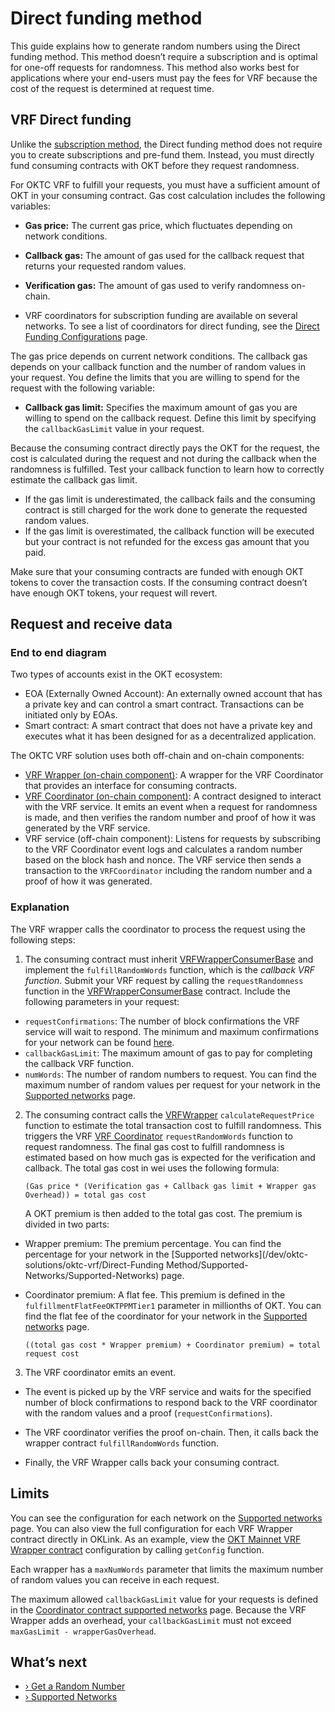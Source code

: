 # Direct funding method

This guide explains how to generate random numbers using the Direct funding method. This method doesn’t require a subscription and is optimal for one-off requests for randomness. This method also works best for applications where your end-users must pay the fees for VRF because the cost of the request is determined at request time.

## VRF Direct funding

Unlike the [subscription method](/dev/oktc-solutions/oktc-vrf/Subscription-Method/SubScription), the Direct funding method does not require you to create subscriptions and pre-fund them. Instead, you must directly fund consuming contracts with OKT before they request randomness.

For OKTC VRF  to fulfill your requests, you must have a sufficient amount of OKT in your consuming contract. Gas cost calculation includes the following variables:

- **Gas price:** The current gas price, which fluctuates depending on network conditions.

- **Callback gas:** The amount of gas used for the callback request that returns your requested random values.

- **Verification gas:** The amount of gas used to verify randomness on-chain.

- VRF  coordinators for subscription funding are available on several networks. To see a list of coordinators for direct funding, see the [Direct Funding Configurations](/dev/oktc-solutions/oktc-vrf/Direct-Funding-Method/Supported-Networks/Supported-Networks#supported-networks) page.


The gas price depends on current network conditions. The callback gas depends on your callback function and the number of random values in your request. You define the limits that you are willing to spend for the request with the following variable:

- **Callback gas limit:** Specifies the maximum amount of gas you are willing to spend on the callback request. Define this limit by specifying the `callbackGasLimit` value in your request.

Because the consuming contract directly pays the OKT for the request, the cost is calculated during the request and not during the callback when the randomness is fulfilled. Test your callback function to learn how to correctly estimate the callback gas limit.

- If the gas limit is underestimated, the callback fails and the consuming contract is still charged for the work done to generate the requested random values.
- If the gas limit is overestimated, the callback function will be executed but your contract is not refunded for the excess gas amount that you paid.

Make sure that your consuming contracts are funded with enough OKT tokens to cover the transaction costs. If the consuming contract doesn’t have enough OKT tokens, your request will revert.

## Request and receive data

### End to end diagram

Two types of accounts exist in the OKT ecosystem:

- EOA (Externally Owned Account): An externally owned account that has a private key and can control a smart contract. Transactions can be initiated only by EOAs.
- Smart contract: A smart contract that does not have a private key and executes what it has been designed for as a decentralized application.

The OKTC VRF  solution uses both off-chain and on-chain components:

- [VRF  Wrapper (on-chain component)](https://github.com/okx/OKTC-VRF/blob/main/contracts/VRFV2Wrapper.sol): A wrapper for the VRF Coordinator that provides an interface for consuming contracts.
- [VRF  Coordinator (on-chain component)](https://github.com/okx/OKTC-VRF/blob/main/contracts/VRFCoordinatorV2.sol): A contract designed to interact with the VRF service. It emits an event when a request for randomness is made, and then verifies the random number and proof of how it was generated by the VRF service.
- VRF service (off-chain component): Listens for requests by subscribing to the VRF Coordinator event logs and calculates a random number based on the block hash and nonce. The VRF service then sends a transaction to the `VRFCoordinator` including the random number and a proof of how it was generated.

### Explanation

The VRF wrapper calls the coordinator to process the request using the following steps:

1. The consuming contract must inherit [VRFWrapperConsumerBase](https://github.com/okx/OKTC-VRF/blob/main/contracts/interfaces/VRFV2WrapperConsumerBase.sol) and implement the `fulfillRandomWords` function, which is the *callback VRF function*. Submit your VRF request by calling the `requestRandomness` function in the [VRFWrapperConsumerBase](https://github.com/okx/OKTC-VRF/blob/main/contracts/interfaces/VRFV2WrapperConsumerBase.sol) contract. Include the following parameters in your request:

- `requestConfirmations`: The number of block confirmations the VRF service will wait to respond. The minimum and maximum confirmations for your network can be found [here](/dev/oktc-solutions/oktc-vrf/Direct-Funding-Method/Supported-Networks/Supported-Networks).
- `callbackGasLimit`: The maximum amount of gas to pay for completing the callback VRF function.
- `numWords`: The number of random numbers to request. You can find the maximum number of random values per request for your network in the [Supported networks](/dev/oktc-solutions/oktc-vrf/Direct-Funding-Method/Supported-Networks/Supported-Networks) page.

2. The consuming contract calls the [VRFWrapper](https://github.com/okx/OKTC-VRF/blob/main/contracts/VRFV2Wrapper.sol) `calculateRequestPrice` function to estimate the total transaction cost to fulfill randomness. This triggers the VRF [VRF Coordinator](https://github.com/okx/OKTC-VRF/blob/main/contracts/VRFCoordinatorV2.sol) `requestRandomWords` function to request randomness. The final gas cost to fulfill randomness is estimated based on how much gas is expected for the verification and callback. The total gas cost in wei uses the following formula:

   ```plaintext
   (Gas price * (Verification gas + Callback gas limit + Wrapper gas Overhead)) = total gas cost
   ```

   A OKT premium is then added to the total gas cost. The premium is divided in two parts:

- Wrapper premium: The premium percentage. You can find the percentage for your network in the [Supported networks](/dev/oktc-solutions/oktc-vrf/Direct-Funding Method/Supported-Networks/Supported-Networks) page.

- Coordinator premium: A flat fee. This premium is defined in the `fulfillmentFlatFeeOKTPPMTier1` parameter in millionths of OKT. You can find the flat fee of the coordinator for your network in the [Supported networks](/dev/oktc-solutions/oktc-vrf/Direct-Funding-Method/Supported-Networks/Supported-Networks) page.

   ```plaintext
   ((total gas cost * Wrapper premium) + Coordinator premium) = total request cost
   ```
3. The VRF coordinator emits an event.
- The event is picked up by the VRF service and waits for the specified number of block confirmations to respond back to the VRF coordinator with the random values and a proof (`requestConfirmations`).

- The VRF coordinator verifies the proof on-chain. Then, it calls back the wrapper contract `fulfillRandomWords` function.

- Finally, the VRF Wrapper calls back your consuming contract.

## Limits

You can see the configuration for each network on the [Supported networks](/dev/oktc-solutions/oktc-vrf/Direct-Funding-Method/Supported-Networks/Supported-Networks#supported-networks) page. You can also view the full configuration for each VRF  Wrapper contract directly in OKLink. As an example, view the [OKT Mainnet VRF  Wrapper contract](https://www.okx.com/explorer/oktc/address/0xb1a0323e202b27300f8530740a37162b2d7e62cb) configuration by calling `getConfig` function.

Each wrapper has a `maxNumWords` parameter that limits the maximum number of random values you can receive in each request.

The maximum allowed `callbackGasLimit` value for your requests is defined in the [Coordinator contract supported networks](/dev/oktc-solutions/oktc-vrf/Direct-Funding-Method/Supported-Networks/Supported-Networks#supported-networks) page. Because the VRF  Wrapper adds an overhead, your `callbackGasLimit` must not exceed `maxGasLimit - wrapperGasOverhead`.

## What’s next

- [› Get a Random Number](/dev/oktc-solutions/oktc-vrf/Direct-Funding-Method/Get-a-Random-Number/Get-a-Random-Number#get-a-random-number/)
- [› Supported Networks](/dev/oktc-solutions/oktc-vrf/Direct-Funding-Method/Supported-Networks/Supported-Networks#supported-networks)
